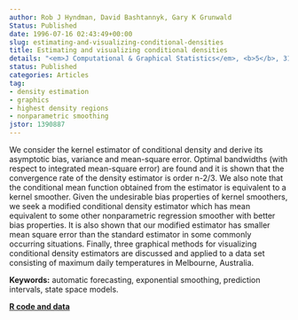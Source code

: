 ```yaml
---
author: Rob J Hyndman, David Bashtannyk, Gary K Grunwald
Status: Published
date: 1996-07-16 02:43:49+00:00
slug: estimating-and-visualizing-conditional-densities
title: Estimating and visualizing conditional densities
details: "<em>J Computational & Graphical Statistics</em>, <b>5</b>, 315-336"
status: Published
categories: Articles
tag:
- density estimation
- graphics
- highest density regions
- nonparametric smoothing
jstor: 1390887
---
```


We consider the kernel estimator of conditional density and derive its asymptotic bias, variance and mean-square error. Optimal bandwidths (with respect to integrated mean-square error) are found and it is shown that the convergence rate of the density estimator is order n-2/3. We also note that the conditional mean function obtained from the estimator is equivalent to a kernel smoother. Given the undesirable bias properties of kernel smoothers, we seek a modified conditional density estimator which has mean equivalent to some other nonparametric regression smoother with better bias properties. It is also shown that our modified estimator has smaller mean square error than the standard estimator in some commonly occurring situations. Finally, three graphical methods for visualizing conditional density estimators are discussed and applied to a data set consisting of maximum daily temperatures in Melbourne, Australia.

**Keywords:** automatic forecasting, exponential smoothing, prediction intervals, state space models.

**[R code and data](http://pkg.robjhyndman.com/hdrcde/)**
